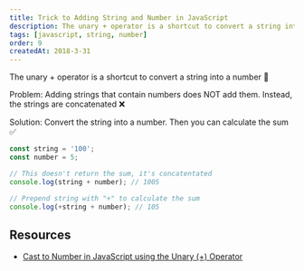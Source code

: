 ```yaml
---
title: Trick to Adding String and Number in JavaScript
description: The unary + operator is a shortcut to convert a string into a number.
tags: [javascript, string, number]
order: 9
createdAt: 2018-3-31
---
```


The unary + operator is a shortcut to convert a string into a number 🤩

Problem: Adding strings that contain numbers does NOT add them. Instead, the strings are concatenated ❌

Solution: Convert the string into a number. Then you can calculate the sum ✅

```javascript
const string = '100';
const number = 5;

// This doesn't return the sum, it's concatentated
console.log(string + number); // 1005

// Prepend string with "+" to calculate the sum
console.log(+string + number); // 105
```

## Resources

- [Cast to Number in JavaScript using the Unary (+) Operator](https://medium.com/@nikjohn/cast-to-number-in-javascript-using-the-unary-operator-f4ca67c792ce)
